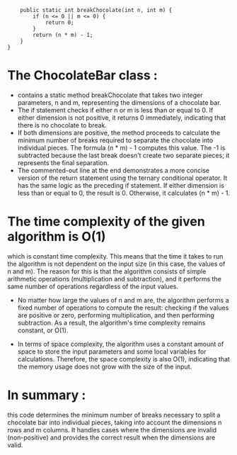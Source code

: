 ```javapublic class ChocolateBar {
    public static int breakChocolate(int n, int m) {
        if (n <= 0 || m <= 0) {
            return 0;
        }
        return (n * m) - 1;
    }
}
```
# The ChocolateBar class : 
* contains a static method breakChocolate that takes two integer parameters, n and m, representing the dimensions of a chocolate bar.
* The if statement checks if either n or m is less than or equal to 0. If either dimension is not positive, it returns 0 immediately, indicating that there is no chocolate to break.
* If both dimensions are positive, the method proceeds to calculate the minimum number of breaks required to separate the chocolate into individual pieces. The formula (n * m) - 1 computes this value. The -1 is subtracted because the last break doesn't create two separate pieces; it represents the final separation.
* The commented-out line at the end demonstrates a more concise version of the return statement using the ternary conditional operator. It has the same logic as the preceding if statement. If either dimension is less than or equal to 0, the result is 0. Otherwise, it calculates (n * m) - 1.

 
# The time complexity of the given algorithm is O(1)
which is constant time complexity. This means that the time it takes to run the algorithm is not dependent on the input size (in this case, the values of n and m). The reason for this is that the algorithm consists of simple arithmetic operations (multiplication and subtraction), and it performs the same number of operations regardless of the input values.

* No matter how large the values of n and m are, the algorithm performs a fixed number of operations to compute the result: checking if the values are positive or zero, performing multiplication, and then performing subtraction. As a result, the algorithm's time complexity remains constant, or O(1).

* In terms of space complexity, the algorithm uses a constant amount of space to store the input parameters and some local variables for calculations. Therefore, the space complexity is also O(1), indicating that the memory usage does not grow with the size of the input.

# In summary : 
this code determines the minimum number of breaks necessary to split a chocolate bar into individual pieces, taking into account the dimensions n rows and m columns. It handles cases where the dimensions are invalid (non-positive) and provides the correct result when the dimensions are valid.
